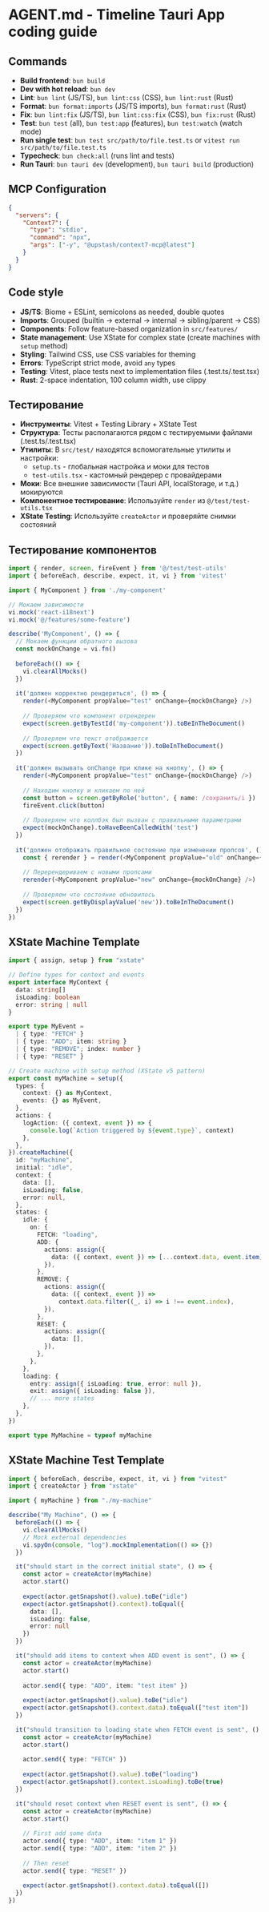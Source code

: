 # AGENT.md - Timeline Tauri App coding guide

## Commands
- **Build frontend**: `bun build`
- **Dev with hot reload**: `bun dev`
- **Lint**: `bun lint` (JS/TS), `bun lint:css` (CSS), `bun lint:rust` (Rust)
- **Format**: `bun format:imports` (JS/TS imports), `bun format:rust` (Rust)
- **Fix**: `bun lint:fix` (JS/TS), `bun lint:css:fix` (CSS), `bun fix:rust` (Rust)
- **Test**: `bun test` (all), `bun test:app` (features), `bun test:watch` (watch mode)
- **Run single test**: `bun test src/path/to/file.test.ts` or `vitest run src/path/to/file.test.ts`
- **Typecheck**: `bun check:all` (runs lint and tests)
- **Run Tauri**: `bun tauri dev` (development), `bun tauri build` (production)

## MCP Configuration
```json
{
  "servers": {
    "Context7": {
      "type": "stdio",
      "command": "npx",
      "args": ["-y", "@upstash/context7-mcp@latest"]
    }
  }
}
```

## Code style
- **JS/TS**: Biome + ESLint, semicolons as needed, double quotes
- **Imports**: Grouped (builtin → external → internal → sibling/parent → CSS)
- **Components**: Follow feature-based organization in `src/features/`
- **State management**: Use XState for complex state (create machines with `setup` method)
- **Styling**: Tailwind CSS, use CSS variables for theming
- **Errors**: TypeScript strict mode, avoid `any` types
- **Testing**: Vitest, place tests next to implementation files (.test.ts/.test.tsx)
- **Rust**: 2-space indentation, 100 column width, use clippy

## Тестирование
- **Инструменты**: Vitest + Testing Library + XState Test
- **Структура**: Тесты располагаются рядом с тестируемыми файлами (.test.ts/.test.tsx)
- **Утилиты**: В `src/test/` находятся вспомогательные утилиты и настройки:
  - `setup.ts` - глобальная настройка и моки для тестов
  - `test-utils.tsx` - кастомный рендерер с провайдерами
- **Моки**: Все внешние зависимости (Tauri API, localStorage, и т.д.) мокируются
- **Компонентное тестирование**: Используйте `render` из `@/test/test-utils.tsx`
- **XState Testing**: Используйте `createActor` и проверяйте снимки состояний

## Тестирование компонентов

```typescript
import { render, screen, fireEvent } from '@/test/test-utils'
import { beforeEach, describe, expect, it, vi } from 'vitest'

import { MyComponent } from './my-component'

// Мокаем зависимости
vi.mock('react-i18next')
vi.mock('@/features/some-feature')

describe('MyComponent', () => {
  // Мокаем функции обратного вызова
  const mockOnChange = vi.fn()
  
  beforeEach(() => {
    vi.clearAllMocks()
  })
  
  it('должен корректно рендериться', () => {
    render(<MyComponent propValue="test" onChange={mockOnChange} />)
    
    // Проверяем что компонент отрендерен
    expect(screen.getByTestId('my-component')).toBeInTheDocument()
    
    // Проверяем что текст отображается
    expect(screen.getByText('Название')).toBeInTheDocument()
  })
  
  it('должен вызывать onChange при клике на кнопку', () => {
    render(<MyComponent propValue="test" onChange={mockOnChange} />)
    
    // Находим кнопку и кликаем по ней
    const button = screen.getByRole('button', { name: /сохранить/i })
    fireEvent.click(button)
    
    // Проверяем что коллбэк был вызван с правильными параметрами
    expect(mockOnChange).toHaveBeenCalledWith('test')
  })
  
  it('должен отображать правильное состояние при изменении пропсов', () => {
    const { rerender } = render(<MyComponent propValue="old" onChange={mockOnChange} />)
    
    // Перерендериваем с новыми пропсами
    rerender(<MyComponent propValue="new" onChange={mockOnChange} />)
    
    // Проверяем что состояние обновилось
    expect(screen.getByDisplayValue('new')).toBeInTheDocument()
  })
})
```

## XState Machine Template

```typescript
import { assign, setup } from "xstate"

// Define types for context and events
export interface MyContext {
  data: string[]
  isLoading: boolean
  error: string | null
}

export type MyEvent =
  | { type: "FETCH" }
  | { type: "ADD"; item: string }
  | { type: "REMOVE"; index: number }
  | { type: "RESET" }

// Create machine with setup method (XState v5 pattern)
export const myMachine = setup({
  types: {
    context: {} as MyContext,
    events: {} as MyEvent,
  },
  actions: {
    logAction: ({ context, event }) => {
      console.log(`Action triggered by ${event.type}`, context)
    },
  },
}).createMachine({
  id: "myMachine",
  initial: "idle",
  context: {
    data: [],
    isLoading: false,
    error: null,
  },
  states: {
    idle: {
      on: {
        FETCH: "loading",
        ADD: {
          actions: assign({
            data: ({ context, event }) => [...context.data, event.item],
          }),
        },
        REMOVE: {
          actions: assign({
            data: ({ context, event }) => 
              context.data.filter((_, i) => i !== event.index),
          }),
        },
        RESET: {
          actions: assign({
            data: [],
          }),
        },
      },
    },
    loading: {
      entry: assign({ isLoading: true, error: null }),
      exit: assign({ isLoading: false }),
      // ... more states
    },
  },
})

export type MyMachine = typeof myMachine
```

## XState Machine Test Template

```typescript
import { beforeEach, describe, expect, it, vi } from "vitest"
import { createActor } from "xstate"

import { myMachine } from "./my-machine"

describe("My Machine", () => {
  beforeEach(() => {
    vi.clearAllMocks()
    // Mock external dependencies
    vi.spyOn(console, "log").mockImplementation(() => {})
  })

  it("should start in the correct initial state", () => {
    const actor = createActor(myMachine)
    actor.start()
    
    expect(actor.getSnapshot().value).toBe("idle")
    expect(actor.getSnapshot().context).toEqual({
      data: [],
      isLoading: false,
      error: null
    })
  })

  it("should add items to context when ADD event is sent", () => {
    const actor = createActor(myMachine)
    actor.start()
    
    actor.send({ type: "ADD", item: "test item" })
    
    expect(actor.getSnapshot().value).toBe("idle")
    expect(actor.getSnapshot().context.data).toEqual(["test item"])
  })

  it("should transition to loading state when FETCH event is sent", () => {
    const actor = createActor(myMachine)
    actor.start()
    
    actor.send({ type: "FETCH" })
    
    expect(actor.getSnapshot().value).toBe("loading")
    expect(actor.getSnapshot().context.isLoading).toBe(true)
  })

  it("should reset context when RESET event is sent", () => {
    const actor = createActor(myMachine)
    actor.start()
    
    // First add some data
    actor.send({ type: "ADD", item: "item 1" })
    actor.send({ type: "ADD", item: "item 2" })
    
    // Then reset
    actor.send({ type: "RESET" })
    
    expect(actor.getSnapshot().context.data).toEqual([])
  })
})
```